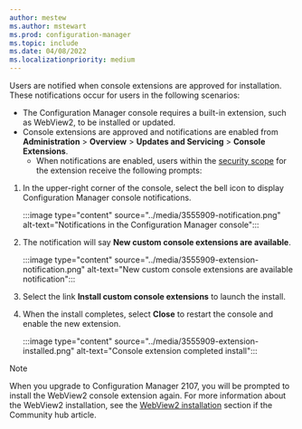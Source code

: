 ```yaml
---
author: mestew
ms.author: mstewart
ms.prod: configuration-manager
ms.topic: include
ms.date: 04/08/2022
ms.localizationpriority: medium
---
```

<!--This file is shared by the admin-console-extensions.md, admin-console-notifications.md, and community-hub-extension.md files. Some headings may be context driven by the article. -->

Users are notified when console extensions are approved for installation. These notifications occur for users in the following scenarios:

- The Configuration Manager console requires a built-in extension, such as WebView2, to be installed or updated.
- Console extensions are approved and notifications are enabled from **Administration** > **Overview** > **Updates and Servicing** > **Console Extensions**. 
   - When notifications are enabled, users within the [security scope](../../../understand/fundamentals-of-role-based-administration.md#security-scopes) for the extension receive the following prompts:

1. In the upper-right corner of the console, select the bell icon to display Configuration Manager console notifications.

   :::image type="content" source="../media/3555909-notification.png" alt-text="Notifications in the Configuration Manager console":::

1. The notification will say **New custom console extensions are available**.

   :::image type="content" source="../media/3555909-extension-notification.png" alt-text="New custom console extensions are available notification":::

1. Select the link **Install custom console extensions** to launch the install.
1. When the install completes, select **Close** to restart the console and enable the new extension.

    :::image type="content" source="../media/3555909-extension-installed.png" alt-text="Console extension completed install":::

> [!Note]
> When you upgrade to Configuration Manager 2107, you will be prompted to install the WebView2 console extension again. For more information about the WebView2 installation, see the [WebView2 installation](../community-hub.md#bkmk_webview2) section if the Community hub article. <!--10247811, 10005418-->
